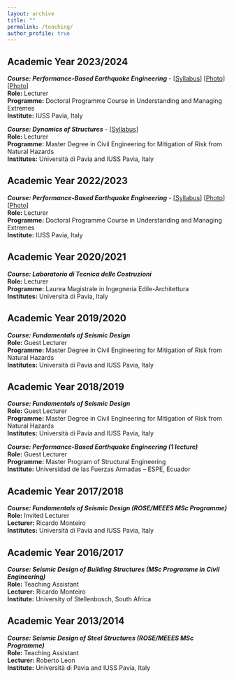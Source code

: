 ```yaml
---
layout: archive
title: ""
permalink: /teaching/
author_profile: true
---
```


## Academic Year 2023/2024
***Course:	Performance-Based Earthquake Engineering***  - [[Syllabus](https://gerardjoreilly.github.io/files/Photos/PBEE-Course-Syllabus-v8.pdf)] [[Photo](https://gerardjoreilly.github.io/files/Photos/pbee-2023bis-1.JPG)] [[Photo](https://gerardjoreilly.github.io/files/Photos/pbee-2023bis-2.JPG)]\
**Role:**	Lecturer\
**Programme:** Doctoral Programme Course in Understanding and Managing Extremes\
**Institute:** IUSS Pavia, Italy

***Course:	Dynamics of Structures***  - [[Syllabus](https://gerardjoreilly.github.io/files/Photos/Syllabus_CivRisk_2023_v3.pdf)]\
**Role:**	Lecturer\
**Programme:** Master Degree in Civil Engineering for Mitigation of Risk from Natural Hazards\
**Institutes:**	Università di Pavia and IUSS Pavia, Italy

## Academic Year 2022/2023
***Course:	Performance-Based Earthquake Engineering*** - [[Syllabus](https://gerardjoreilly.github.io/files/Photos/PBEE-Course-Syllabus-v4.pdf)] [[Photo](https://gerardjoreilly.github.io/files/Photos/pbee-2023-1.jpg)] [[Photo](https://gerardjoreilly.github.io/files/Photos/pbee-2023-2.jpg)]\
**Role:**	Lecturer\
**Programme:** Doctoral Programme Course in Understanding and Managing Extremes\
**Institute:** IUSS Pavia, Italy

## Academic Year 2020/2021
***Course:	Laboratorio di Tecnica delle Costruzioni***\
**Role:**	Lecturer\
**Programme:** Laurea Magistrale in Ingegneria Edile-Architettura\
**Institutes:** Università di Pavia, Italy


## Academic Year 2019/2020
***Course:	Fundamentals of Seismic Design***\
**Role:**	Guest Lecturer\
**Programme:** Master Degree in Civil Engineering for Mitigation of Risk from Natural Hazards\
**Institutes:**	Università di Pavia and IUSS Pavia, Italy


## Academic Year 2018/2019
***Course:	Fundamentals of Seismic Design***\
**Role:**	Guest Lecturer\
**Programme:** Master Degree in Civil Engineering for Mitigation of Risk from Natural Hazards\
**Institutes:**	Università di Pavia and IUSS Pavia, Italy

***Course:	Performance-Based Earthquake Engineering (1 lecture)***\
**Role:**	Guest Lecturer\
**Programme:** Master Program of Structural Engineering\
**Institute:** Universidad de las Fuerzas Armadas – ESPE, Ecuador


## Academic Year 2017/2018
***Course:	Fundamentals of Seismic Design (ROSE/MEEES MSc Programme)***\
**Role:**	Invited Lecturer\
**Lecturer:**	Ricardo Monteiro\
**Institutes:**	Università di Pavia and IUSS Pavia, Italy


## Academic Year 2016/2017
***Course:	Seismic Design of Building Structures (MSc Programme in Civil Engineering)***\
**Role:**	Teaching Assistant\
**Lecturer:**	Ricardo Monteiro\
**Institute:**	University of Stellenbosch, South Africa


## Academic Year 2013/2014
***Course:	Seismic Design of Steel Structures (ROSE/MEEES MSc Programme)***\
**Role:**	Teaching Assistant\
**Lecturer:**	Roberto Leon\
**Institute:** Università di Pavia and IUSS Pavia, Italy
